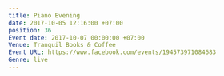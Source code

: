 ```yaml
---
title: Piano Evening
date: 2017-10-05 12:16:00 +07:00
position: 36
Event date: 2017-10-07 00:00:00 +07:00
Venue: Tranquil Books & Coffee
Event URL: https://www.facebook.com/events/194573971084683
Genre: live
---
```



